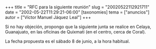 +++
title = "RFC para la siguiente reunión"
slug = "20020522112921711"
date = "2002-05-22T11:29:21-06:00"
[taxonomies]
tema = ["anuncios"]
autor = ["Víctor Manuel Jáquez Leal"]
+++

Si no hay objeción, propongo que la siguiente junta se realice en Celaya,
Guanajuato, en las oficinas de Quixmati (en el centro, cerca de Coral).

La fecha propuesta es el sábado 8 de junio, a la hora habitual.
